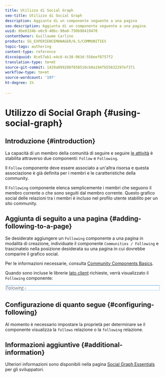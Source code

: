 ```yaml
---
title: Utilizzo di Social Graph
seo-title: Utilizzo di Social Graph
description: Aggiunta di un componente seguente a una pagina
seo-description: Aggiunta di un componente seguente a una pagina
uuid: 8be6334b-e6c9-40bc-90a8-750b98419470
contentOwner: Guillaume Carlino
products: SG_EXPERIENCEMANAGER/6.5/COMMUNITIES
topic-tags: authoring
content-type: reference
discoiquuid: 0ce57ab1-e4c6-4c38-963d-556eef8757f2
translation-type: tm+mt
source-git-commit: 1429a099288f038510cb0a194fb55632297ef371
workflow-type: tm+mt
source-wordcount: '197'
ht-degree: 1%

---
```



# Utilizzo di Social Graph {#using-social-graph}

## Introduzione {#introduction}

La capacità di un membro della comunità di seguire e seguire [le attività](activities.md) è stabilita attraverso due componenti: `Follow` e `Following`.

Il `Follow` componente deve essere associato a un&#39;altra risorsa e questa associazione è già definita per i membri e le caratteristiche della community.

Il `Following` componente elenca semplicemente i membri che seguono il membro corrente o che sono seguiti dal membro corrente. Questo grafico social delle relazioni tra i membri è incluso nel profilo utente stabilito per un sito [](overview.md#communitiessites)community.

## Aggiunta di seguito a una pagina {#adding-following-to-a-page}

Se desiderate aggiungere un `Following` componente a una pagina in modalità di creazione, individuate il componente `Communities / Following` e trascinatelo nella posizione desiderata su una pagina in cui dovrebbe comparire il grafico social.

Per le informazioni necessarie, consulta [Community Components Basics](basics.md).

Quando sono incluse le librerie [lato client](essentials-socialgraph.md#essentials-for-client-side) richieste, verrà visualizzato il `Following` componente:

![seguente](assets/following.png)

## Configurazione di quanto segue {#configuring-following}

Al momento è necessario impostare la proprietà per determinare se il componente visualizza la `follows` relazione o la `following` relazione.

## Informazioni aggiuntive {#additional-information}

Ulteriori informazioni sono disponibili nella pagina [Social Graph Essentials](essentials-socialgraph.md) per gli sviluppatori.
